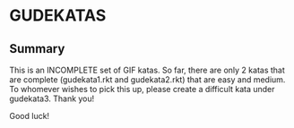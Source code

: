 # GUDEKATAS

## Summary

This is an INCOMPLETE set of GIF katas. So far, there are only 2
katas that are complete (gudekata1.rkt and gudekata2.rkt) that are
easy and medium. To whomever wishes to pick this up, please create a
difficult kata under gudekata3. Thank you!

Good luck!
